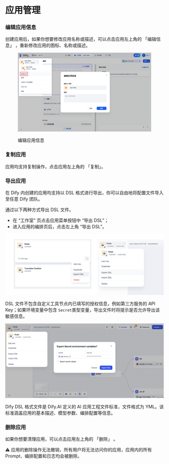 # 应用管理

### 编辑应用信息

创建应用后，如果你想要修改应用名称或描述，可以点击应用左上角的 「编辑信息」 ，重新修改应用的图标、名称或描述。

<figure><img src="../../.gitbook/assets/image (311).png" alt="zh-Hans-edit-app-info"><figcaption><p>编辑应用信息</p></figcaption></figure>

### 复制应用

应用均支持复制操作，点击应用左上角的 「复制」。

### 导出应用

在 Dify 内创建的应用均支持以 DSL 格式进行导出，你可以自由地将配置文件导入至任意 Dify 团队。

通过以下两种方式导出 DSL 文件。

* 在 “工作室” 页点击应用菜单按钮中 “导出 DSL”；
* 进入应用的编排页后，点击左上角 “导出 DSL”。

![](../../.gitbook/assets/export-dsl.png)

DSL 文件不包含自定义工具节点内已填写的授权信息，例如第三方服务的 API Key；如果环境变量中包含 `Secret`类型变量，导出文件时将提示是否允许导出该敏感信息。

![](../../.gitbook/assets/export-dsl-secret.png)

<Info>
Dify DSL 格式文件是 Dify.AI 定义的 AI 应用工程文件标准，文件格式为 YML。该标准涵盖应用的基本描述、模型参数、编排配置等信息。
</Info>

### 删除应用

如果你想要清理应用，可以点击应用左上角的 「删除」 。

<Info>
⚠️ 应用的删除操作无法撤销，所有用户将无法访问你的应用，应用内的所有 Prompt、编排配置和日志均会被删除。
</Info>
